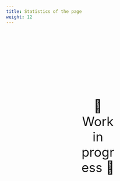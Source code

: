 ```yaml
---
title: Statistics of the page
weight: 12
---
```

<div style="text-align: center; font-size:2.5em;margin: 200px;">🚧 Work in progress 🚧</div>